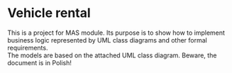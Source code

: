 #  Vehicle rental

This is a project for MAS module. Its purpose is to show how to implement business logic represented by UML class diagrams and other formal requirements.  
The models are based on the attached UML class diagram. Beware, the document is in Polish!

